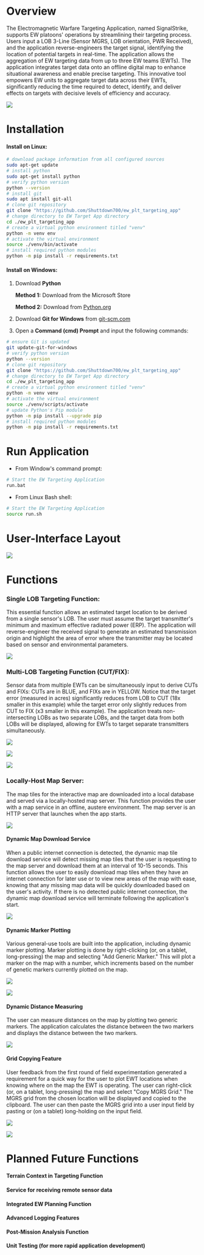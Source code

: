 # Overview

The Electromagnetic Warfare Targeting Application, named SignalStrike, supports EW platoons' operations by streamlining their targeting process. Users input a LOB 3-Line (Sensor MGRS, LOB orientation, PWR Received), and the application reverse-engineers the target signal, identifying the location of potential targets in real-time. The application allows the aggregation of EW targeting data from up to three EW teams (EWTs). The application integrates target data onto an offline digital map to enhance situational awareness and enable precise targeting. This innovative tool empowers EW units to aggregate target data across their EWTs, significantly reducing the time required to detect, identify, and deliver effects on targets with decisive levels of efficiency and accuracy.

![](./icons/markdown/ewta_snapshot.PNG)

# Installation

#### Install on Linux:
```bash
# download package information from all configured sources 
sudo apt-get update
# install python
sudo apt-get install python
# verify python version
python --version
# install git
sudo apt install git-all
# clone git repository
git clone "https://github.com/Shuttdown700/ew_plt_targeting_app"
# change directory to EW Target App directory
cd ./ew_plt_targeting_app
# create a virtual python environment titled "venv"
python -m venv env
# activate the virtual environment
source ./venv/bin/activate
# install required python modules
python -m pip install -r requirements.txt
```

#### Install on Windows:
1. Download **Python**

    **Method 1:** Download from the Microsoft Store

    **Method 2:** Download from [Python.org](https://www.python.org/downloads/)

2. Download **Git for Windows** from [git-scm.com](https://git-scm.com/download/win)

3. Open a **Command (cmd) Prompt** and input the following commands:
```sh
# ensure Git is updated
git update-git-for-windows
# verify python version
python --version
# clone git repository
git clone "https://github.com/Shuttdown700/ew_plt_targeting_app"
# change directory to EW Target App directory
cd ./ew_plt_targeting_app
# create a virtual python environment titled "venv"
python -m venv venv
# activate the virtual environment
source ./venv/scripts/activate
# update Python's Pip module
python -m pip install --upgrade pip
# install required python modules
python -m pip install -r requirements.txt
```

# Run Application
- From Window's command prompt:
```sh
# Start the EW Targeting Application
run.bat
```
- From Linux Bash shell:
```bash
# Start the EW Targeting Application
source run.sh
```

# User-Interface Layout
![](./icons/markdown/GUI_layout.PNG)

# Functions
### **Single LOB Targeting Function:**
This essential function allows an estimated target location to be derived from a single sensor's LOB. The user must assume the target transmitter's minimum and maximum effective radiated power (ERP). The application will reverse-engineer the received signal to generate an estimated transmission origin and highlight the area of error where the transmitter may be located based on sensor and environmental parameters.

![](./icons/markdown/single_LOB.PNG)

### **Multi-LOB Targeting Function (CUT/FIX):**
Sensor data from multiple EWTs can be simultaneously input to derive CUTs and FIXs: CUTs are in BLUE, and FIXs are in YELLOW. Notice that the target error (measured in acres) significantly reduces from LOB to CUT (18x smaller in this example) while the target error only slightly reduces from CUT to FIX (x3 smaller in this example). The application treats non-intersecting LOBs as two separate LOBs, and the target data from both LOBs will be displayed, allowing for EWTs to target separate transmitters simultaneously.

![](./icons/markdown/CUT.PNG)

![](./icons/markdown/FIX.PNG)

![](./icons/markdown/TWO_LOB.PNG)
### **Locally-Host Map Server:**
The map tiles for the interactive map are downloaded into a local database and served via a locally-hosted map server. This function provides the user with a map service in an offline, austere environment. The map server is an HTTP server that launches when the app starts.

![](./icons/markdown/map_tile_server.PNG)
#### **Dynamic Map Download Service**
When a public internet connection is detected, the dynamic map tile download service will detect missing map tiles that the user is requesting to the map server and download them at an interval of 10-15 seconds. This function allows the user to easily download map tiles when they have an internet connection for later use or to view new areas of the map with ease, knowing that any missing map data will be quickly downloaded based on the user's activity. If there is no detected public internet connection, the dynamic map download service will terminate following the application's start.

![](./icons/markdown/dynamic_tile_downloader.PNG)
#### **Dynamic Marker Plotting**
Various general-use tools are built into the application, including dynamic marker plotting. Marker plotting is done by right-clicking (or, on a tablet, long-pressing) the map and selecting "Add Generic Marker." This will plot a marker on the map with a number, which increments based on the number of genetic markers currently plotted on the map.

![](./icons/markdown/generic_marker_option.PNG)

![](./icons/markdown/generic_marker_plotted.PNG)
#### **Dynamic Distance Measuring**
The user can measure distances on the map by plotting two generic markers. The application calculates the distance between the two markers and displays the distance between the two markers.

![](./icons/markdown/generic_marker_distance_measuring.PNG)

#### **Grid Copying Feature**
User feedback from the first round of field experimentation generated a requirement for a quick way for the user to plot EWT locations when knowing where on the map the EWT is operating. The user can right-click (or, on a tablet, long-pressing) the map and select "Copy MGRS Grid." The MGRS grid from the chosen location will be displayed and copied to the clipboard. The user can then paste the MGRS grid into a user input field by pasting or (on a tablet) long-holding on the input field.

![](./icons/markdown/copy_mgrs_option.PNG)

![](./icons/markdown/copy_mgrs_notification.PNG)


# Planned Future Functions
#### **Terrain Context in Targeting Function**
#### **Service for receiving remote sensor data**
#### **Integrated EW Planning Function**
#### **Advanced Logging Features**
#### **Post-Mission Analysis Function**
#### **Unit Testing (for more rapid application development)**
